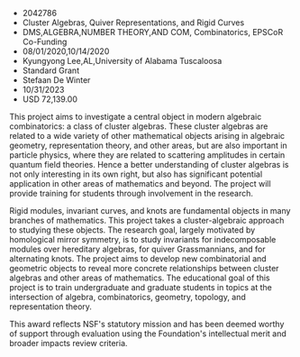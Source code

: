 
* 2042786
* Cluster Algebras, Quiver Representations, and Rigid Curves
* DMS,ALGEBRA,NUMBER THEORY,AND COM, Combinatorics, EPSCoR Co-Funding
* 08/01/2020,10/14/2020
* Kyungyong Lee,AL,University of Alabama Tuscaloosa
* Standard Grant
* Stefaan De Winter
* 10/31/2023
* USD 72,139.00

This project aims to investigate a central object in modern algebraic
combinatorics: a class of cluster algebras. These cluster algebras are related
to a wide variety of other mathematical objects arising in algebraic geometry,
representation theory, and other areas, but are also important in particle
physics, where they are related to scattering amplitudes in certain quantum
field theories. Hence a better understanding of cluster algebras is not only
interesting in its own right, but also has significant potential application in
other areas of mathematics and beyond. The project will provide training for
students through involvement in the research.

Rigid modules, invariant curves, and knots are fundamental objects in many
branches of mathematics. This project takes a cluster-algebraic approach to
studying these objects. The research goal, largely motivated by homological
mirror symmetry, is to study invariants for indecomposable modules over
hereditary algebras, for quiver Grassmannians, and for alternating knots. The
project aims to develop new combinatorial and geometric objects to reveal more
concrete relationships between cluster algebras and other areas of mathematics.
The educational goal of this project is to train undergraduate and graduate
students in topics at the intersection of algebra, combinatorics, geometry,
topology, and representation theory.

This award reflects NSF's statutory mission and has been deemed worthy of
support through evaluation using the Foundation's intellectual merit and broader
impacts review criteria.
